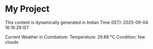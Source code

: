 # My Project

This content is dynamically generated in Indian Time (IST): 2025-09-04 16:16:29 IST


Current Weather in Coimbatore:
Temperature: 29.88 °C
Condition: few clouds
